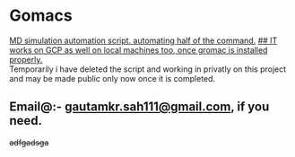 # Gomacs 
 <u>MD simulation automation script. automating half of the command.</u>
 <ins>## IT works on GCP as well on local machines too, once gromac is installed properly.</ins>
<br>Temporarily i have deleted the script and working in privatly on this project and may be made public only now once it is completed.
## Email@:- gautamkr.sah111@gmail.com, if you need.
<del>adfgadsga</del>
